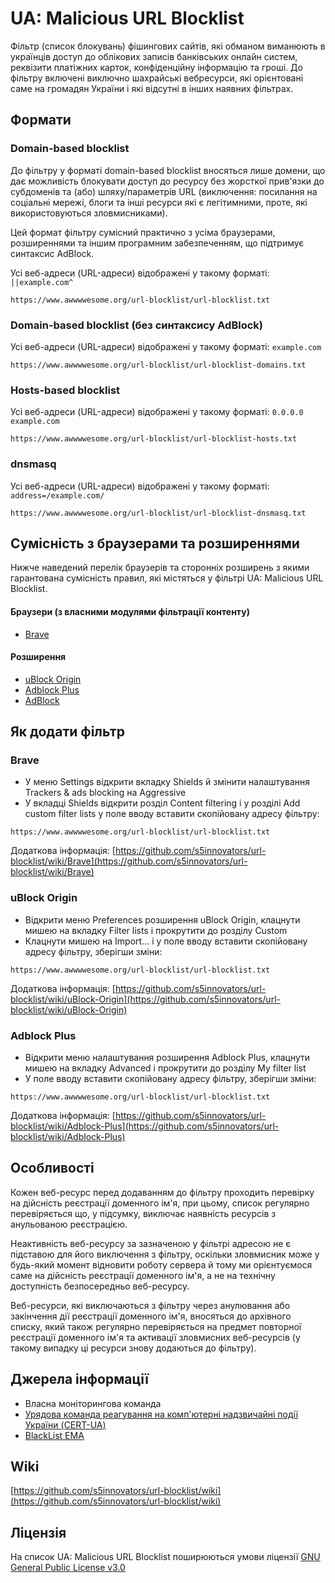 # UA: Malicious URL Blocklist

Фільтр (список блокувань) фішингових сайтів, які обманом виманюють в українців доступ до облікових записів банківських онлайн систем, реквізити платіжних карток, конфіденційну інформацію та гроші. До фільтру включені виключно шахрайські вебресурси, які орієнтовані саме на громадян України і які відсутні в інших наявних фільтрах.

## Формати

### Domain-based blocklist

До фільтру у форматі domain-based blocklist вносяться лише домени, що дає можливість блокувати доступ до ресурсу без жорсткої прив'язки до субдоменів та (або) шляху/параметрів URL (виключення: посилання на соціальні мережі, блоги та інші ресурси які є легітимними, проте, які використовуються зловмисниками).

Цей формат фільтру сумісний практично з усіма браузерами, розширеннями та іншим програмним забезпеченням, що підтримує синтаксис AdBlock.

Усі веб-адреси (URL-адреси) відображені у такому форматі: `||example.com^`

```
https://www.awwwwesome.org/url-blocklist/url-blocklist.txt
```

### Domain-based blocklist (без синтаксису AdBlock)

Усі веб-адреси (URL-адреси) відображені у такому форматі: `example.com`

```
https://www.awwwwesome.org/url-blocklist/url-blocklist-domains.txt
```

### Hosts-based blocklist

Усі веб-адреси (URL-адреси) відображені у такому форматі: `0.0.0.0 example.com`

```
https://www.awwwwesome.org/url-blocklist/url-blocklist-hosts.txt
```

### dnsmasq

Усі веб-адреси (URL-адреси) відображені у такому форматі: `address=/example.com/`

```
https://www.awwwwesome.org/url-blocklist/url-blocklist-dnsmasq.txt
```

## Сумісність з браузерами та розширеннями

Нижче наведений перелік браузерів та сторонніх розширень з якими гарантована сумісність правил, які містяться у фільтрі UA: Malicious URL Blocklist.

#### Браузери (з власними модулями фільтрації контенту)
* [Brave](https://brave.com/)

#### Розширення
* [uBlock Origin](https://ublockorigin.com/)
* [Adblock Plus](https://adblockplus.org/features)
* [AdBlock](https://getadblock.com/)

## Як додати фільтр

### Brave

- У меню Settings відкрити вкладку Shields й змінити налаштування Trackers & ads blocking на Aggressive
- У вкладці Shields відкрити розділ Content filtering і у розділі Add custom filter lists у поле вводу вставити скопійовану адресу фільтру:

```
https://www.awwwwesome.org/url-blocklist/url-blocklist.txt
```

Додаткова інформація: [https://github.com/s5innovators/url-blocklist/wiki/Brave](https://github.com/s5innovators/url-blocklist/wiki/Brave)

### uBlock Origin

- Відкрити меню Preferences розширення uBlock Origin, клацнути мишею на вкладку Filter lists і прокрутити до розділу Custom
- Клацнути мишею на Import... і у поле вводу вставити скопійовану адресу фільтру, зберігши зміни:

```
https://www.awwwwesome.org/url-blocklist/url-blocklist.txt
```

Додаткова інформація: [https://github.com/s5innovators/url-blocklist/wiki/uBlock-Origin](https://github.com/s5innovators/url-blocklist/wiki/uBlock-Origin)

### Adblock Plus

- Відкрити меню налаштування розширення Adblock Plus, клацнути мишею на вкладку Advanced і прокрутити до розділу My filter list
- У поле вводу вставити скопійовану адресу фільтру, зберігши зміни:

```
https://www.awwwwesome.org/url-blocklist/url-blocklist.txt
```

Додаткова інформація: [https://github.com/s5innovators/url-blocklist/wiki/Adblock-Plus](https://github.com/s5innovators/url-blocklist/wiki/Adblock-Plus)

## Особливості

Кожен веб-ресурс перед додаванням до фільтру проходить перевірку на дійсність реєстрації доменного ім'я, при цьому, список регулярно перевіряється що, у підсумку, виключає наявність ресурсів з анульованою реєстрацією.

Неактивність веб-ресурсу за зазначеною у фільтрі адресою не є підставою для його виключення з фільтру, оскільки зловмисник може у будь-який момент відновити роботу сервера й тому ми орієнтуємося саме на дійсність реєстрації доменного ім'я, а не на технічну доступність безпосередньо веб-ресурсу.

Веб-ресурси, які виключаються з фільтру через анулювання або закінчення дії реєстрації доменного ім'я, вносяться до архівного списку, який також регулярно перевіряється на предмет повторної реєстрації доменного ім'я та активації зловмисних веб-ресурсів (у такому випадку ці ресурси знову додаються до фільтру).

## Джерела інформації

* Власна моніторингова команда
* [Урядова команда реагування на комп'ютерні надзвичайні події України (CERT-UA)](https://cert.gov.ua/)
* [BlackList EMA](https://www.ema.com.ua/citizens/blacklist/)

## Wiki

[https://github.com/s5innovators/url-blocklist/wiki](https://github.com/s5innovators/url-blocklist/wiki)

## Ліцензія

На список UA: Malicious URL Blocklist поширюються умови ліцензії [GNU General Public License v3.0](https://github.com/s5innovators/url-blocklist/blob/main/LICENSE)
